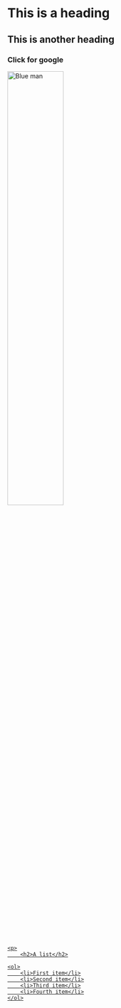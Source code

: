 <!DOCTYPE html>
<html>



<head>
    <link href="styles.css" rel="stylesheet" type="text/css">
    <h1>This is a heading</h1>
    <h2>This is another heading</h2>
</head>

<body>
    <p>
        <h3>Click for google</h3> 
        <a href="https://google.com/"><img src="https://www.pixsy.com/wp-content/uploads/2021/04/ben-sweet-2LowviVHZ-E-unsplash-1.jpeg", width="50%" alt="Blue man"</a>
    </p>
    
    <p>
        <h2>A list</h2>
	
	<ol>
  		<li>First item</li>
  		<li>Second item</li>
  		<li>Third item</li>
  		<li>Fourth item</li>
	</ol>

   </p>
    
</body>
</html>
